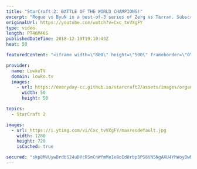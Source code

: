 ```yaml
---
title: "StarCraft 2: BATTLE OF THE WORLD CHAMPIONS!"
excerpt: "Rogue vs ByuN in a best-of-3 series of Zerg vs Terran. Subscribe for more videos: http://lowko.tv/youtube More professional StarCraft 2: https://goo.gl/kFUSLt  Both players in this match are previous World Champions of StarCraft 2. ByuN shows some very cool build orders, and Rogue does what he does best..."
originalUrl: https://youtube.com/watch?v=Cxc_tvVXgFY
type: video
length: PT46M46S
publishedDateTime: 2018-12-19T19:10:43Z
heat: 50

featuredContent: "<iframe width=\"800\" height=\"500\" frameborder=\"0\" src=\"https://www.youtube.com/embed/Cxc_tvVXgFY\" allow=\"accelerometer; autoplay; encrypted-media; gyroscope; picture-in-picture\" allowfullscreen></iframe>"

provider:
  name: LowkoTV
  domain: lowko.tv
  images:
    - url: https://everyday-cc.github.io/starcraft2/assets/images/organizations/lowko.tv-50x50.jpg
      width: 50
      height: 50

topics:
  - StarCraft 2

images:
  - url: https://i.ytimg.com/vi/Cxc_tvVXgFY/maxresdefault.jpg
    width: 1280
    height: 720
    isCached: true

secured: "skp8MVUywBrdbS24uDYcRSmCnWfmMeIe8oEd0rbpBPS8VN5NgAXU4YhWoyBwMrlth6lqv3Xw06kGGDGY25orZDUzo+WSMoZYS9B0LKBkxTdHu1gx8JsGzG/pH6Y1zQuoDE6JZ04rCIgaF9+V7YAmVLvmrl1/7yYDNZXFPugCOUkP1BHmDvsgu+z0EbE9l63wNrL8r2H/wlSjV2ijPzuH179iXlkrkIbJ/XDBnW7e7QDCTblS3O8x3Q6ueu1oVv0PHEyHgoWY7FOWqdWJOOvfRwMHvL+i6gPw9SoQj2CCZGUBRJIdUan+Fbh3myF2qJjoV1VKJHWw2md5Al5rq7y4BGlJTM5CbcQGkIJLqvmviTNelyMbnMqXuQBmk+Piu1qik75LkV5HfgWmF86Dt2zkwIToAZeToXTMWL7vyl71B5FWNPpnvXi8FfC1GfJ4Ur3O;nmA1VN2nDW/x33qQBv0f2Q=="
---
```


